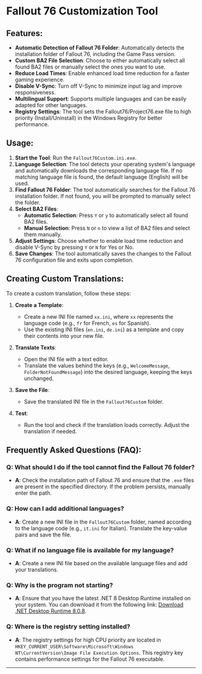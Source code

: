 # Fallout 76 Customization Tool

## Features:
- **Automatic Detection of Fallout 76 Folder**: Automatically detects the installation folder of Fallout 76, including the Game Pass version.
- **Custom BA2 File Selection**: Choose to either automatically select all found BA2 files or manually select the ones you want to use.
- **Reduce Load Times**: Enable enhanced load time reduction for a faster gaming experience.
- **Disable V-Sync**: Turn off V-Sync to minimize input lag and improve responsiveness.
- **Multilingual Support**: Supports multiple languages and can be easily adapted for other languages.
- **Registry Settings**: The tool sets the Fallout76/Project76.exe file to high priority (Install/Uninstall) in the Windows Registry for better performance.

## Usage:
1. **Start the Tool**: Run the `Fallout76Custom.ini.exe`.
2. **Language Selection**: The tool detects your operating system's language and automatically downloads the corresponding language file. If no matching language file is found, the default language (English) will be used.
3. **Find Fallout 76 Folder**: The tool automatically searches for the Fallout 76 installation folder. If not found, you will be prompted to manually select the folder.
4. **Select BA2 Files**:
   - **Automatic Selection**: Press `Y` or `y` to automatically select all found BA2 files.
   - **Manual Selection**: Press `N` or `n` to view a list of BA2 files and select them manually.
5. **Adjust Settings**: Choose whether to enable load time reduction and disable V-Sync by pressing `Y` or `N` for Yes or No.
6. **Save Changes**: The tool automatically saves the changes to the Fallout 76 configuration file and exits upon completion.

## Creating Custom Translations:
To create a custom translation, follow these steps:

1. **Create a Template**:
   - Create a new INI file named `xx.ini`, where `xx` represents the language code (e.g., `fr` for French, `es` for Spanish).
   - Use the existing INI files (`en.ini`, `de.ini`) as a template and copy their contents into your new file.
   
2. **Translate Texts**:
   - Open the INI file with a text editor.
   - Translate the values behind the keys (e.g., `WelcomeMessage`, `FolderNotFoundMessage`) into the desired language, keeping the keys unchanged.
   
3. **Save the File**:
   - Save the translated INI file in the `Fallout76Custom` folder.
   
4. **Test**:
   - Run the tool and check if the translation loads correctly. Adjust the translation if needed.

## Frequently Asked Questions (FAQ):
### Q: What should I do if the tool cannot find the Fallout 76 folder?
- **A**: Check the installation path of Fallout 76 and ensure that the `.exe` files are present in the specified directory. If the problem persists, manually enter the path.

### Q: How can I add additional languages?
- **A**: Create a new INI file in the `Fallout76Custom` folder, named according to the language code (e.g., `it.ini` for Italian). Translate the key-value pairs and save the file.

### Q: What if no language file is available for my language?
- **A**: Create a new INI file based on the available language files and add your translations.

### Q: Why is the program not starting?
- **A**: Ensure that you have the latest .NET 8 Desktop Runtime installed on your system. You can download it from the following link: [Download .NET Desktop Runtime 8.0.8](https://dotnet.microsoft.com/download).

### Q: Where is the registry setting installed?
- **A**: The registry settings for high CPU priority are located in `HKEY_CURRENT_USER\Software\Microsoft\Windows NT\CurrentVersion\Image File Execution Options`. This registry key contains performance settings for the Fallout 76 executable.

---

